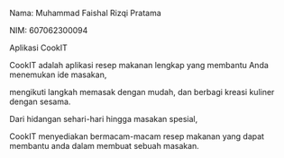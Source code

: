 Nama: Muhammad Faishal Rizqi Pratama

NIM: 607062300094

Aplikasi CookIT

CookIT adalah aplikasi resep makanan lengkap yang membantu Anda menemukan ide masakan, 

mengikuti langkah memasak dengan mudah, dan berbagi kreasi kuliner dengan sesama. 

Dari hidangan sehari-hari hingga masakan spesial, 

CookIT menyediakan bermacam-macam resep makanan yang dapat membantu anda dalam membuat sebuah masakan.
